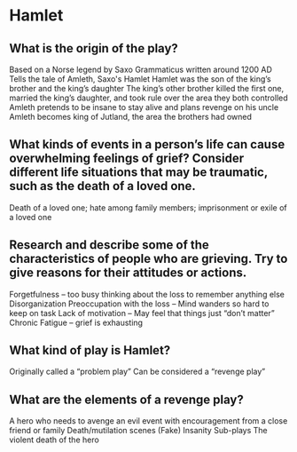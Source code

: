 # Hamlet

## What is the origin of the play?
Based on a Norse legend by Saxo Grammaticus written around 1200 AD
Tells the tale of Amleth, Saxo's Hamlet
Hamlet was the son of the king’s brother and the king’s daughter
The king’s other brother killed the first one, married the king’s daughter, and took rule over the area they both controlled
Amleth pretends to be insane to stay alive and plans revenge on his uncle
Amleth becomes king of Jutland, the area the brothers had owned

## What kinds of events in a person’s life can cause overwhelming feelings of grief? Consider different life situations that may be traumatic, such as the death of a loved one.
Death of a loved one; hate among family members; imprisonment or exile of a loved one

## Research and describe some of the characteristics of people who are grieving. Try to give reasons for their attitudes or actions.
Forgetfulness – too busy thinking about the loss to remember anything else
Disorganization
Preoccupation with the loss – Mind wanders so hard to keep on task
Lack of motivation – May feel that things just “don’t matter”
Chronic Fatigue – grief is exhausting

## What kind of play is Hamlet?
Originally called a “problem play”
Can be considered a “revenge play”

## What are the elements of a revenge play?
A hero who needs to avenge an evil event with encouragement from a close friend or family
Death/mutilation scenes
(Fake) Insanity
Sub-plays
The violent death of the hero